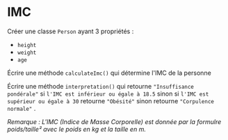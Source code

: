 # IMC

Créer une classe `Person` ayant 3 propriétés :

- `height`
- `weight`
- `age`

Écrire une méthode `calculateImc()` qui détermine l'IMC de la personne

Écrire une méthode `interpretation()` qui retourne `"Insuffisance pondérale"` si `l'IMC est inférieur ou égale à 18.5` sinon si `l'IMC est supérieur ou égale à 30` retourne `"Obésité"` sinon retourne `"Corpulence normale"` .

_Remarque : L'IMC (Indice de Masse Corporelle) est donnée par la formulre poids/taille² avec le poids en kg et la taille en m._
